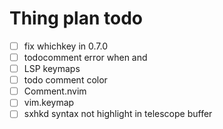 # Thing plan todo
- [ ] fix whichkey in 0.7.0
- [ ] todocomment error when <C-o> and <C-c>
- [ ] LSP keymaps
- [ ] todo comment color
- [ ] Comment.nvim
- [ ] vim.keymap
- [ ] sxhkd syntax not highlight in telescope buffer

